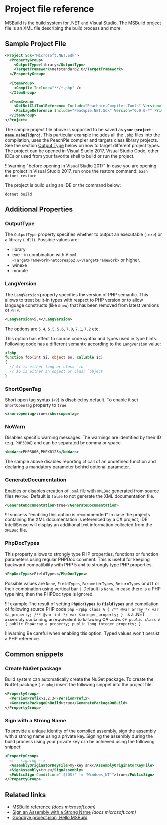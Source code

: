 # Project file reference

MSBuild is the build system for .NET and Visual Studio. The MSBuild project file is an XML file describing the build process and more.

## Sample Project File

```xml
<Project Sdk="Microsoft.NET.Sdk">
  <PropertyGroup>
    <OutputType>library</OutputType>
    <TargetFramework>netstandard2.0</TargetFramework>
  </PropertyGroup>
 
  <ItemGroup>
    <Compile Include="**/*.php" />
  </ItemGroup>
 
  <ItemGroup>
    <DotNetCliToolReference Include="Peachpie.Compiler.Tools" Version="0.9.0-*" />
    <PackageReference Include="Peachpie.NET.Sdk" Version="0.9.0-*" PrivateAssets="Build" />
  </ItemGroup>
</Project>
```

The sample project file above is supposed to be saved as **`your-project-name.msbuildproj`**. This particular example includes all the `.php` files into the compilation, uses the PeachPie compiler and targets class library projects. See the section [Output Type](#outputtype) below on how to target different project types. The project can be opened in Visual Studio 2017, Visual Studio Code, other IDEs or used from your favorite shell to build or run the project.

!!!warning "before opening in Visual Studio 2017"
    In case you are opening the project in Visual Studio 2017, run once the restore command:
    ```bash
    dotnet restore
    ```

The project is build using an IDE or the command below:
```bash
dotnet build
```

## Additional Properties

### OutputType

The `OutputType` property specifies whether to output an executable (`.exe`) or a library (`.dll`). Possible values are:

- library
- exe - in combination with `#!xml <TargetFramework>netcoreapp2.0</TargetFramework>` or higher.
- winexe
- module

### LangVersion

The `LangVersion` property specifies the version of PHP semantic. This allows to treat built-in types with respect to PHP version or to allow language constructs (like `&new`) that has been removed from latest versions of PHP.

```xml
<LangVersion>5.4</LangVersion>
```

The options are `5.4`, `5.5`, `5.6`, `7.0`, `7.1`, `7.2` etc.

This option has effect to source code syntax and types used in type hints. Following code has a different semantic according to the `LangVersion` value:
```php
<?php
function foo(int $i, object $o, callable $c)
{
  // $i is either long or class `int`
  // $o is either an object or class `object`
}
```

### ShortOpenTag

Short open tag syntax (`<?`) is disabled by default. To enable it set `ShortOpenTag` property to `true`.

```xml
<ShortOpenTag>true</ShortOpenTag>
```

### NoWarn

Disables specific warning messages. The warnings are identified by their ID (e.g. `PHP3006`) and can be separated by comma or space.

```xml
<NoWarn>PHP3006,PHPX0125</NoWarn>
```
The sample above disables reporting of call of an undefined function and declaring a mandatory parameter behind optional parameter.

### GenerateDocumentation

Enables or disables creation of `.xml` file with `XMLDoc` generated from source files `PHPDoc`. Default is `false` to not generate the XML documentation file.

```xml
<GenerateDocumentation>true</GenerateDocumentation>
```

!!! success "enabling this option is recommended"
    In case the projects containing the XML documentation is referenced by a C# project, IDE' IntelliSense will display an additional text information collected from the `XMLDoc` file.

### PhpDocTypes

This property allows to strongly type PHP properties, functions or function parameters using regular PHPDoc comment. This is useful for keeping backward compatibility with PHP 5 and to strongly type PHP properties.

```xml
<PhpDocTypes>FieldTypes</PhpDocTypes>
```

Possible values are `None`, `FieldTypes`, `ParameterTypes`, `ReturnTypes` or `All` or their combination using vertical bar `|`. Default is `None`. In case there is a PHP type hint, then the PHPDoc type is ignored. 

!!! example
    The result of setting **`PhpDocTypes`** to **`FieldTypes`** and compilation of following source PHP code
    ```php
    <?php
    class A {
      /** @var array */
      var $a_property;
      /** @var int */
      var $integer_property;
    }
    ```
    is a .NET assembly containing an equivalent to following C# code:
    ```C#
    public class A {
      public PhpArray a_property;
      public long integer_property;
    }
    ```


!!!warning
    Be careful when enabling this option. Typed values won't persist a PHP reference.

## Common snippets

### Create NuGet package

Build system can automatically create the NuGet package. To create the NuGet package (`.nupkg`) insert the following snippet into the project file:
```xml
<PropertyGroup>
  <VersionPrefix>1.2.3</VersionPrefix>
  <GeneratePackageOnBuild>true</GeneratePackageOnBuild>
</PropertyGroup>
```

### Sign with a Strong Name

To provide a unique identity of the compiled assembly, sign the assembly with a strong name using a private key. Signing the assembly during the build process using your private key can be achieved using the following snippet:
```xml
<PropertyGroup>
  <!-- signing -->
  <AssemblyOriginatorKeyFile>my-key.snk</AssemblyOriginatorKeyFile>
  <SignAssembly>true</SignAssembly>
  <PublicSign Condition="'$(OS)' != 'Windows_NT'">true</PublicSign>
</PropertyGroup>
```

## Related links
- [MSBuild reference](https://docs.microsoft.com/en-us/visualstudio/msbuild/msbuild-reference) *(docs.microsoft.com)*
- [Sign an Assembly with a Strong Name](https://docs.microsoft.com/en-us/dotnet/framework/app-domains/how-to-sign-an-assembly-with-a-strong-name) *(docs.microsoft.com)*
- [Goodbye project.json, Hello MSBuild](http://www.peachpie.io/2017/04/msbuild-netcoreapp1-1.html)